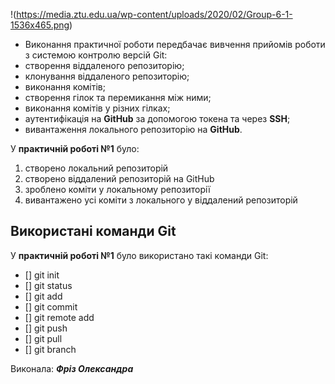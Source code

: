 !(https://media.ztu.edu.ua/wp-content/uploads/2020/02/Group-6-1-1536x465.png)

* Виконання практичної роботи передбачає вивчення прийомів роботи з системою контролю версій Git:
* створення віддаленого репозиторію;
* клонування віддаленого репозиторію;
* виконання комітів;
* створення гілок та перемикання між ними;
* виконання комітів у різних гілках;
* аутентифікація на **GitHub** за допомогою токена та через **SSH**;
* вивантаження локального репозиторію на **GitHub**.


У **практичній роботі №1** було:

1. створено локальний репозиторій
1. створено віддалений репозиторій на GitHub
1. зроблено коміти у локальному репозиторії
1. вивантажено усі коміти з локального у віддалений репозиторій

## Використані команди Git

У **практичній роботі №1** було використано такі команди Git:


 - [] git init
 - [] git status
 - [] git add
 - [] git commit
 - [] git remote add
 - [] git push
 - [] git pull
 - [] git branch


Виконала: ***Фріз Олександра***
